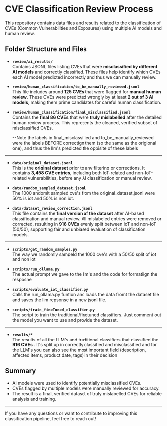 # CVE Classification Review Process

This repository contains data files and results related to the classification of CVEs (Common Vulnerabilities and Exposures) using multiple AI models and human review.

## Folder Structure and Files

- **`review/ai_results/`**  
  Contains JSONL files listing CVEs that were **misclassified by different AI models** and correctly classified. These files help identify which CVEs each AI model predicted incorrectly and thus we can manually review.

- **`review/human_classification/to_be_manually_reviewed.jsonl`**  
  This file includes around **125 CVEs** that were flagged for **manual human review**. These CVEs were predicted wrongly by at least **2 out of 3 AI models**, making them prime candidates for careful human classification.

- **`review/human_classification/final_misclassified.jsonl`**  
  Contains the **final 86 CVEs** that were **truly mislabelled** after the detailed human review process. This represents the cleaned, verified subset of misclassified CVEs. 

  --Note the labels in final_misclassified and to_be_manually_reviewed were the labels BEFORE correctign them (so the same as the origional one), and thus the llm's predicted the oppisite of these labels

---


- **`data/original_dataset.jsonl`**  
  This is the **original dataset** prior to any filtering or corrections. It contains **3,458 CVE entries**, including both IoT-related and non-IoT-related vulnerabilities, before any AI classification or manual review.

  
- **`data/random_sampled_dataset.jsonl`**  
  The 1000 andomlt sampled cve's from the original_dataset.jsonl were 50% is iot and 50% is non iot.

- **`data/dataset_review_correction.jsonl`**  
  This file contains the **final version of the dataset** after AI-based classification and manual review. All mislabeled entries were removed or corrected, resulting in **916 CVEs**  evenly split between IoT and non-IoT (50/50), supporting fair and unbiased evaluation of classification models.

---
- **`scripts/get_random_samples.py`**  
  The way we randomly sampeld the 1000 cve's with a 50/50 split of iot and non iot

- **`scripts/run_ollama.py`**  
  The actual prompt we gave to the llm's and the code for formatiign the resposne

- **`scripts/evaluate_iot_classifier.py`**  
Calls the run_ollama.py funtion and loads the data fromt the dataset file and saves the llm repsonse in a new jsonl file.

 - **`scripts/train_fineTuned_classifier.py`**  
The script to train the traditional/finetuned classifiers. Just comment out the model you want to use and provide the dataset.
 
---

 - **`results/*`**  
The results of all the LLM's and traditional classifiers that classified the **916 CVEs** . It's split up in correctly classified and misclassified and for the LLM's you can also see the most important field (description, affected items, product date, tags) in their decision 

## Summary

- AI models were used to identify potentially misclassified CVEs.
- CVEs flagged by multiple models were manually reviewed for accuracy.
- The result is a final, verified dataset of truly mislabelled CVEs for reliable analysis and training.


---

If you have any questions or want to contribute to improving this classification pipeline, feel free to reach out!
